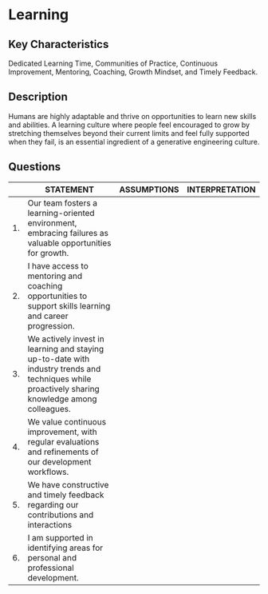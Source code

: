 # Learning

## Key Characteristics
Dedicated Learning Time, Communities of Practice, Continuous Improvement, Mentoring, Coaching, Growth Mindset, and Timely Feedback.

## Description
Humans are highly adaptable and thrive on opportunities to learn new skills and abilities. A learning culture where people feel encouraged to grow by stretching themselves beyond their current limits and feel fully supported when they fail, is an essential ingredient of a generative engineering culture.

## Questions

| | STATEMENT  	| ASSUMPTIONS  	| INTERPRETATION |
|---	|---	|---	|---	|
| 1. | Our team fosters a learning-oriented environment, embracing failures as valuable opportunities for growth. 	|   	|   	|
| 2. | I have access to mentoring and coaching opportunities to support skills learning and career progression.  	|   	|   	|
| 3. | We actively invest in learning and staying up-to-date with industry trends and techniques while proactively sharing knowledge among colleagues. |   	|   	|
| 4. | We value continuous improvement, with regular evaluations and refinements of our development workflows.  	|   	|   	|
| 5. | We have constructive and timely feedback regarding our contributions and interactions 	|   	|   	|
| 6. | I am supported in identifying areas for personal and professional development.	|   	|   	|







